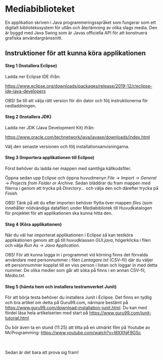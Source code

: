 # Mediabiblioteket 

En applikation skriven i Java programmeringsspråket som fungerar som ett digitalt bibliotekssystem för utlån och återlämning 
av olika slags media. Den är byggd med Java Swing som är Javas officiella API för att konstruera grafiska användargränssnitt.  



## Instruktioner för att kunna köra applikationen


#### Steg 1 (Installera Eclipse) 

Ladda ner Eclipse IDE ifrån:

https://www.eclipse.org/downloads/packages/release/2019-12/r/eclipse-ide-java-developers 

OBS! Se till att välja rätt version för din dator och följ instruktionerna för nedladdningen. 



#### Steg 2 (Installera JDK)

Ladda ner JDK (Java Development Kit) ifrån: 

https://www.oracle.com/technetwork/java/javase/downloads/index.html

Välj den senaste versionen och följ installationsanvisningarna. 



#### Steg 3 (Importera applikationen till Eclipse)

Först behöver du ladda ner mappen med samtliga källkodsfiler. 
 

Öppna sedan upp Eclipse och öppna huvudmenyn _File_ -> _Import_ -> _General_ -> _Projects from Folder or Archive_. 
Sedan bläddrar du fram mappen med filerna i genom att trycka på _Directory..._ och välja den och därefter trycka på _Finish_. 

OBS! Tänk på att du efter importen behöver flytta över mappen _files_ (som innehåller nödvändiga datafiler) under Mediabibliotek till Huvudkatalogen för projektet för att applikationen ska kunna hitta den.


#### Steg 4 (Köra applikationen)

När du väl har importerat applikationen i Eclipse så kan testköra applikationen genom att gå till huvudklassen _GUI.java_,
högerklicka i filen och välja _Run As_ -> _Java Application_. 



OBS! För att kunna logga in i programmet vid körning finns det förvalda användare med personnummer i filen _Lantagare.txt_
(CSV-fil) där du väljer ett personnummer kopplat till en viss person i listan och loggar in med detta nummer. 
De olika medier som går att söka på finns i en annan CSV-fil, _Media.txt_. 


#### Steg 5 (hämta hem och installera testramverket Junit)

För att börja testa behöver du installera Junit i Eclipse. Det finns en tydlig och bra artikel om detta på Guru99.com, närmare bestämt på https://www.guru99.com/download-installation-junit.html. Du kan med fördel läsa hela artikelserien med start på https://www.guru99.com/junit-tutorial.html

Du bör även ta en stund (11:25) att titta på en utmärkt film på Youtube av McProgramming: https://www.youtube.com/watch?v=I8XXfgF9GSc



</br>
</br>
Sedan är det bara att prova sig fram!











